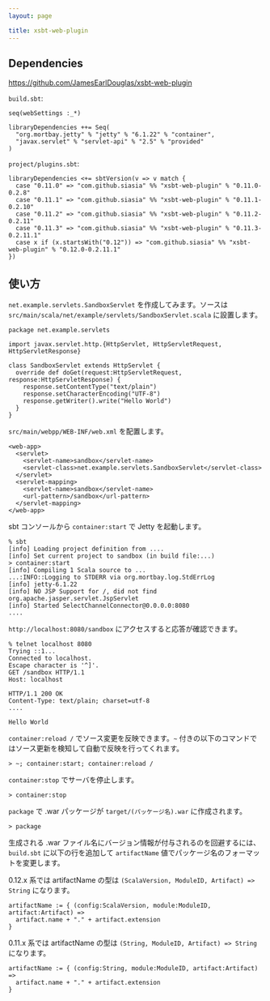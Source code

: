 ```yaml
---
layout: page

title: xsbt-web-plugin
---
```


## Dependencies

<https://github.com/JamesEarlDouglas/xsbt-web-plugin>

`build.sbt`:

    seq(webSettings :_*)

    libraryDependencies ++= Seq(
      "org.mortbay.jetty" % "jetty" % "6.1.22" % "container",
      "javax.servlet" % "servlet-api" % "2.5" % "provided"
    )


`project/plugins.sbt`:

    libraryDependencies <+= sbtVersion(v => v match {
      case "0.11.0" => "com.github.siasia" %% "xsbt-web-plugin" % "0.11.0-0.2.8"
      case "0.11.1" => "com.github.siasia" %% "xsbt-web-plugin" % "0.11.1-0.2.10"
      case "0.11.2" => "com.github.siasia" %% "xsbt-web-plugin" % "0.11.2-0.2.11"
      case "0.11.3" => "com.github.siasia" %% "xsbt-web-plugin" % "0.11.3-0.2.11.1"
      case x if (x.startsWith("0.12")) => "com.github.siasia" %% "xsbt-web-plugin" % "0.12.0-0.2.11.1"
    })


## 使い方

`net.example.servlets.SandboxServlet` を作成してみます。ソースは `src/main/scala/net/example/servlets/SandboxServlet.scala` に設置します。

    package net.example.servlets

    import javax.servlet.http.{HttpServlet, HttpServletRequest, HttpServletResponse}

    class SandboxServlet extends HttpServlet {
      override def doGet(request:HttpServletRequest, response:HttpServletResponse) {
        response.setContentType("text/plain")
        response.setCharacterEncoding("UTF-8")
        response.getWriter().write("Hello World")
      }
    }


`src/main/webpp/WEB-INF/web.xml` を配置します。

    <web-app>
      <servlet>
        <servlet-name>sandbox</servlet-name>
        <servlet-class>net.example.servlets.SandboxServlet</servlet-class>
      </servlet>
      <servlet-mapping>
        <servlet-name>sandbox</servlet-name>
        <url-pattern>/sandbox</url-pattern>
      </servlet-mapping>
    </web-app>


sbt コンソールから `container:start` で Jetty を起動します。

    % sbt
    [info] Loading project definition from ....
    [info] Set current project to sandbox (in build file:...)
    > container:start
    [info] Compiling 1 Scala source to ...
    ...:INFO::Logging to STDERR via org.mortbay.log.StdErrLog
    [info] jetty-6.1.22
    [info] NO JSP Support for /, did not find org.apache.jasper.servlet.JspServlet
    [info] Started SelectChannelConnector@0.0.0.0:8080
    ....


`http://localhost:8080/sandbox` にアクセスすると応答が確認できます。

    % telnet localhost 8080
    Trying ::1...
    Connected to localhost.
    Escape character is '^]'.
    GET /sandbox HTTP/1.1
    Host: localhost

    HTTP/1.1 200 OK
    Content-Type: text/plain; charset=utf-8
    ....

    Hello World


`container:reload /` でソース変更を反映できます。`~` 付きの以下のコマンドではソース更新を検知して自動で反映を行ってくれます。

    > ~; container:start; container:reload /


`container:stop` でサーバを停止します。

    > container:stop


`package` で .war パッケージが `target/(パッケージ名).war` に作成されます。

    > package


生成される .war ファイル名にバージョン情報が付与されるのを回避するには、`build.sbt` に以下の行を追加して `artifactName` 値でパッケージ名のフォーマットを変更します。

0.12.x 系では artifactName の型は `(ScalaVersion, ModuleID, Artifact) => String` になります。

    artifactName := { (config:ScalaVersion, module:ModuleID, artifact:Artifact) =>
      artifact.name + "." + artifact.extension
    }

0.11.x 系では artifactName の型は `(String, ModuleID, Artifact) => String` になります。

    artifactName := { (config:String, module:ModuleID, artifact:Artifact) =>
      artifact.name + "." + artifact.extension
    }

